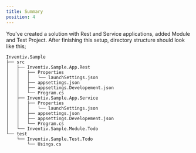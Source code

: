```yaml
---
title: Summary
position: 4
---
```


You've created a solution with Rest and Service applications, added Module and
Test Project. After finishing this setup, directory structure should look like
this;

```
Inventiv.Sample
├── src
│   ├── Inventiv.Sample.App.Rest
│   │   ├── Properties
│   │   │   └── launchSettings.json
│   │   ├── appsettings.json
│   │   ├── appsettings.Developement.json
│   │   └── Program.cs
│   ├── Inventiv.Sample.App.Service
│   │   ├── Properties
│   │   │   └── launchSettings.json
│   │   ├── appsettings.json
│   │   ├── appsettings.Developement.json
│   │   └── Program.cs
│   └── Inventiv.Sample.Module.Todo
└── test
    └── Inventiv.Sample.Test.Todo
        └── Usings.cs
```
